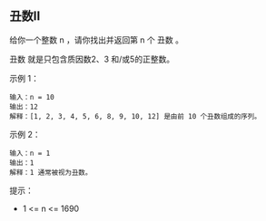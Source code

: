 ## 丑数II

给你一个整数 n ，请你找出并返回第 n 个 丑数 。

丑数 就是只包含质因数2、3 和/或5的正整数。

示例 1：

```
输入：n = 10
输出：12
解释：[1, 2, 3, 4, 5, 6, 8, 9, 10, 12] 是由前 10 个丑数组成的序列。
```

示例 2：

```
输入：n = 1
输出：1
解释：1 通常被视为丑数。
```

提示：

* 1 <= n <= 1690